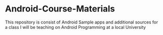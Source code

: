 # Android-Course-Materials
This repository is consist of Android Sample apps and additional sources for a class I will be teaching on Android Programming at a local University
